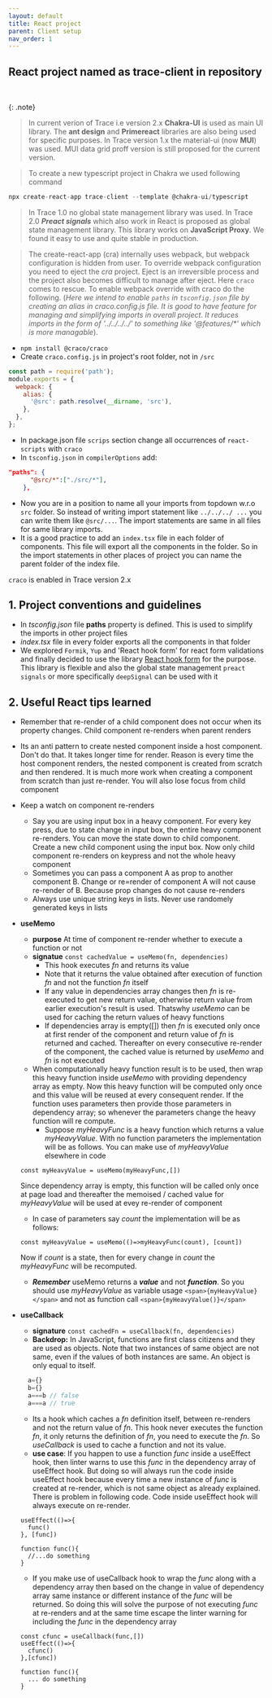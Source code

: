 ```yaml
---
layout: default
title: React project
parent: Client setup
nav_order: 1
---
```


## React project named as trace-client in repository
<br />

{: .note}
> In current verion of Trace i.e version 2.x **Chakra-UI** is used as main UI library. The **ant design** and **Primereact** libraries are also being used for specific purposes. In Trace version 1.x the material-ui (now **MUI**) was used. MUI data grid proff version is still proposed for the current version.

> To create a new typescript project in Chakra we used following command
```javascript
npx create-react-app trace-client --template @chakra-ui/typescript
```

> In Trace 1.0 no global state management library was used. In Trace 2.0 **_Preact signals_** which also work in React is proposed as global state management library. This library works on **JavaScript Proxy**. We found it easy to use and quite stable in production.

> The create-react-app (cra) internally uses webpack, but webpack configuration is hidden from user. To override webpack configuration you need to eject the *cra* project. Eject is an irreversible process and the project also becomes difficult to manage after eject. Here `craco` comes to rescue. To enable webpack override with craco do the following. (_Here we intend to enable `paths` in `tsconfig.json` file by creating an alias in craco.config.js file. It is good to have feature for managing and simplifying imports in overall project. It reduces imports in the form of '../../../../' to something like '@features/*' which is more managable_).
- `npm install @craco/craco`
- Create `craco.config.js` in project's root folder, not in `/src`
```javascript
const path = require('path');
module.exports = {
  webpack: {
    alias: {
      '@src': path.resolve(__dirname, 'src'),
    },
  },
};
```
- In package.json file `scrips` section change all occurrences of `react-scripts` with `craco`
- In `tsconfig.json` in `compilerOptions` add:
```json
"paths": {
      "@src/*":["./src/*"],
    },
```
- Now you are in a position to name all your imports from topdown w.r.o `src` folder. So instead of writing import statement like `../../../ ...` you can write them like `@src/...`. The import statements are same in all files for same library imports.
- It is a good practice to add an `index.tsx` file in each folder of components. This file will export all the components in the folder. So in the import statements in other places of project you can name the parent folder of the index file.

`craco` is enabled in Trace version 2.x

## 1. Project conventions and guidelines
- In _tsconfig.json_ file **paths** property is defined. This is used to simplify the imports in other project files
- _index.tsx_ file in every folder exports all the components in that folder
- We explored `Formik`, `Yup` and 'React hook form' for react form validations and finally decided to use the library [React hook form](https://react-hook-form.com/) for the purpose. This library is flexible and also the global state management `preact signals` or more specifically `deepSignal` can be used with it

## 2. Useful React tips learned
- Remember that re-render of a child component does not occur when its property changes. Child component re-renders when parent renders
- Its an anti pattern to create nested component inside a host component. Don't do that. It takes longer time for render. Reason is every time the host component renders, the nested component is created from scratch and then rendered. It is much more work when creating a component from scratch than just re-render. You will also lose focus from child component
- Keep a watch on component re-renders
  - Say you are using input box in a heavy component. For every key press, due to state change in input box, the entire heavy component re-renders. You can move the state down to child component. Create a new child component using the input box. Now only child component re-renders on keypress and not the whole heavy component
  - Sometimes you can pass a component A as prop to another component B. Change or re=render of component A will not cause re-render of B. Because prop changes do not cause re-renders
  - Always use unique string keys in lists. Never use randomely generated keys in lists
- **useMemo**
  - **purpose** At time of component re-render whether to execute a function or not
  - **signatue** `const cachedValue = useMemo(fn, dependencies)`
    - This hook executes _fn_ and returns its value
    - Note that it returns the value obtained after execution of function _fn_ and not the function _fn_ itself
    - If any value in dependencies array changes then _fn_ is re-executed to get new return value, otherwise return value from earlier execution's result is used. Thatswhy _useMemo_ can be used for caching the return values of heavy functions
    - If dependencies array is empty([]) then _fn_ is executed only once at first render of the component and return value of _fn_ is returned and cached. Thereafter on every consecutive re-render of the component, the cached value is returned by _useMemo_ and _fn_ is not executed
  - When computationally heavy function result is to be used, then wrap this heavy function inside _useMemo_ with providing dependency array as empty. Now this heavy function will be computed only once and this value will be reused at every consequent render. If the function uses parameters then provide those parameters in dependency array; so whenever the parameters change the heavy function will re compute.
    - Suppose _myHeavyFunc_ is a heavy function which returns a value _myHeavyValue_. With no function parameters the implementation will be as follows. You can make use of _myHeavyValue_ elsewhere in code
  ```react
  const myHeavyValue = useMemo(myHeavyFunc,[])
  ```
  Since dependency array is empty, this function will be called only once at page load and thereafter the memoised / cached value for _myHeavyValue_ will be used at evey re-render of component
    - In case of parameters say _count_ the implementation will be as follows:
    ```react
    const myHeavyValue = useMemo(()=>myHeavyFunc(count), [count])
    ```
    Now if _count_ is a state, then for every change in _count_ the _myHeavyFunc_ will be recomputed.
    - ***Remember*** useMemo returns a ***value*** and not ***function***. So you should use _myHeavyValue_ as variable usage `<span>{myHeavyValue}</span>` and not as function call `<span>{myHeavyValue()}</span>`
- **useCallback**
  - **signature** `const cachedFn = useCallback(fn, dependencies)`
  - **Backdrop:** In JavaScript, functions are first class citizens and they are used as objects. Note that two instances of same object are not same, even if the values of both instances are same. An object is only equal to itself.
  ```javascript
    a={}
    b={}
    a===b // false
    a===a // true
  ```
  - Its a hook which caches a _fn_ definition itself, between re-renders and not the return value of _fn_. This hook never executes the function _fn_, it only returns the definition of  _fn_, you need to execute the _fn_. So _useCallback_ is used to cache a function and not its value.
  - **use case**: If you happen to use a function _func_ inside a useEffect hook, then linter warns to use this _func_ in the dependency array of useEffect hook. But doing so will always run the code inside useEffect hook because every time a new instance of _func_ is created at re-render, which is not same object as already explained.
  There is problem in following code. Code inside useEffect hook will always execute on re-render.
  
  ```react
  useEffect(()=>{
    func()
  }, [func])

  function func(){
    //...do something
  }
  ```

  - If you make use of useCallback hook to wrap the _func_ along with a dependency array then based on the change in value of dependency array same instance or different instance of the _func_ will be returned. So doing this will solve the purpose of not executing _func_ at re-renders and at the same time escape the linter warning for including the _func_ in the dependency array
  
  
  ```react
  const cfunc = useCallback(func,[])
  useEffect(()=>{
    cfunc()
  },[cfunc])

  function func(){
    ... do something
  }
  ```


